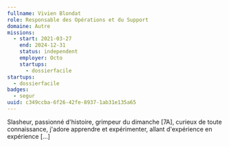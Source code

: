 ```yaml
---
fullname: Vivien Blondat
role: Responsable des Opérations et du Support
domaine: Autre
missions:
  - start: 2021-03-27
    end: 2024-12-31
    status: independent
    employer: Octo
    startups:
      - dossierfacile
startups:
  - dossierfacile
badges:
  - segur
uuid: c349ccba-6f26-42fe-8937-1ab31e135a65
---
```

Slasheur, passionné d'histoire, grimpeur du dimanche [7A], curieux de toute connaissance, j'adore apprendre et expérimenter, allant d'expérience en expérience [...]

